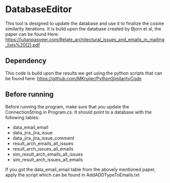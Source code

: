 # DatabaseEditor

This tool is designed to update the database and use it to finalize the cosine similarity iterations. It is build upon the database created by Bjorn et al, the paper can be found Here: https://julianpasveer.com/Relate_architectural_issues_and_emails_in_mailing_lists%20(2).pdf


## Dependency
This code is build upon the results we get using the python scripts that can be found here:
https://github.com/MKruijer/PythonSimilarityCode


## Before running
Before running the program, make sure that you update the ConnectionString in Program.cs. It should point to a database with the following tables:
- data_email_email
- data_jira_jira_issue
- data_jira_jira_issue_comment
- result_arch_emails_all_issues
- result_arch_issues_all_emails
- sim_result_arch_emails_all_issues
- sim_result_arch_issues_all_emails

If you got the data_email_email table from the abovely mentioned paper, apply the script which can be found in AddADDTypeToEmails.txt 